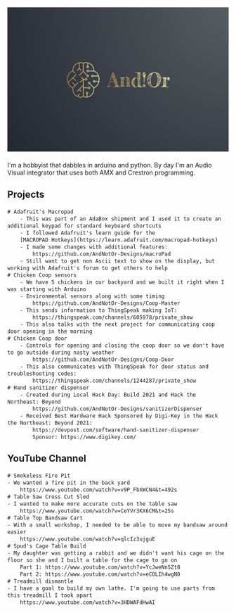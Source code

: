 ## ![And!Or Designs](AndNotOr.jpg)

I'm a hobbyist that dabbles in arduino and python. By day I'm an Audio Visual integrator that uses both AMX and Crestron programming. 

## Projects

    # Adafruit's Macropad
        - This was part of an AdaBox shipment and I used it to create an additional keypad for standard keyboard shortcuts
        - I followed Adafruit's learn guide for the
        [MACROPAD Hotkeys](https://learn.adafruit.com/macropad-hotkeys)
        - I made some changes with additional features:
            https://github.com/AndNotOr-Designs/macroPad
        - Still want to get non Ascii text to show on the display, but working with Adafruit's forum to get others to help
    # Chicken Coop sensors
        - We have 5 chickens in our backyard and we built it right when I was starting with Arduino
        - Environmental sensors along with some timing
            https://github.com/AndNotOr-Designs/Coop-Master
        - This sends information to ThingSpeak making IoT:
            https://thingspeak.com/channels/605978/private_show
        - This also talks with the next project for communicating coop door opening in the morning
    # Chicken Coop door
        - Controls for opening and closing the coop door so we don't have to go outside during nasty weather
            https://github.com/AndNotOr-Designs/Coop-Door
        - This also communicates with ThingSpeak for door status and troubleshooting codes:
            https://thingspeak.com/channels/1244287/private_show
    # Hand sanitizer dispenser
        - Created during Local Hack Day: Build 2021 and Hack the Northeast: Beyond
            https://github.com/AndNotOr-Designs/sanitizerDispenser
        - Received Best Hardware Hack Sponsored by Digi-Key in the Hack the Northeast: Beyond 2021:
            https://devpost.com/software/hand-sanitizer-dispenser
            Sponsor: https://www.digikey.com/

## YouTube Channel
    # Smokeless Fire Pit
    - We wanted a fire pit in the back yard
        https://www.youtube.com/watch?v=v9P_FbXWCN4&t=492s
    # Table Saw Cross Cut Sled
    - I wanted to make more accurate cuts on the table saw
        https://www.youtube.com/watch?v=CeYVr3KX6CM&t=25s
    # Table Top Bandsaw Cart
    - With a small workshop, I needed to be able to move my bandsaw around easier
        https://www.youtube.com/watch?v=qlcIz3ujguE
    # Spud's Cage Table Build
    - My daughter was getting a rabbit and we didn't want his cage on the floor so she and I built a table for the cage to go on
        Part 1: https://www.youtube.com/watch?v=YcJweNnSZt8
        Part 2: https://www.youtube.com/watch?v=eCOLIh4wgN0
    # Treadmill dismantle
    - I have a goal to build my own lathe. I'm going to use parts from this treadmill I took apart
        https://www.youtube.com/watch?v=3HDWAFdHwAI


